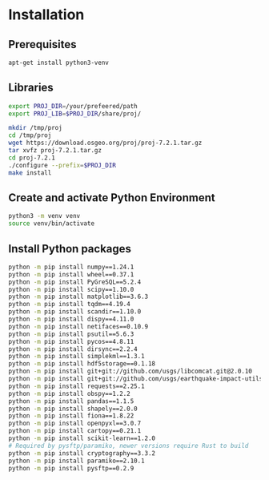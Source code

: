Installation
=================


Prerequisites
---------------

```sh
apt-get install python3-venv
```

Libraries
----------

```sh
export PROJ_DIR=/your/prefeered/path
export PROJ_LIB=$PROJ_DIR/share/proj/

mkdir /tmp/proj
cd /tmp/proj
wget https://download.osgeo.org/proj/proj-7.2.1.tar.gz
tar xvfz proj-7.2.1.tar.gz
cd proj-7.2.1
./configure --prefix=$PROJ_DIR
make install
```

Create and activate Python Environment
--------------------------------------------

```sh
python3 -m venv venv 
source venv/bin/activate
```

Install Python packages
---------------------------

```sh
python -m pip install numpy==1.24.1
python -m pip install wheel==0.37.1
python -m pip install PyGreSQL==5.2.4
python -m pip install scipy==1.10.0
python -m pip install matplotlib==3.6.3
python -m pip install tqdm==4.19.4
python -m pip install scandir==1.10.0
python -m pip install dispy==4.11.0
python -m pip install netifaces==0.10.9
python -m pip install psutil==5.6.3
python -m pip install pycos==4.8.11
python -m pip install dirsync==2.2.4
python -m pip install simplekml==1.3.1
python -m pip install hdf5storage==0.1.18
python -m pip install git+git://github.com/usgs/libcomcat.git@2.0.10
python -m pip install git+git://github.com/usgs/earthquake-impact-utils@0.8.27
python -m pip install requests==2.25.1
python -m pip install obspy==1.2.2
python -m pip install pandas==1.1.5
python -m pip install shapely==2.0.0
python -m pip install fiona==1.8.22
python -m pip install openpyxl==3.0.7
python -m pip install cartopy==0.21.1 
python -m pip install scikit-learn==1.2.0
# Required by pysftp/paramiko, newer versions require Rust to build
python -m pip install cryptography==3.3.2
python -m pip install paramiko==2.10.1
python -m pip install pysftp==0.2.9
```



